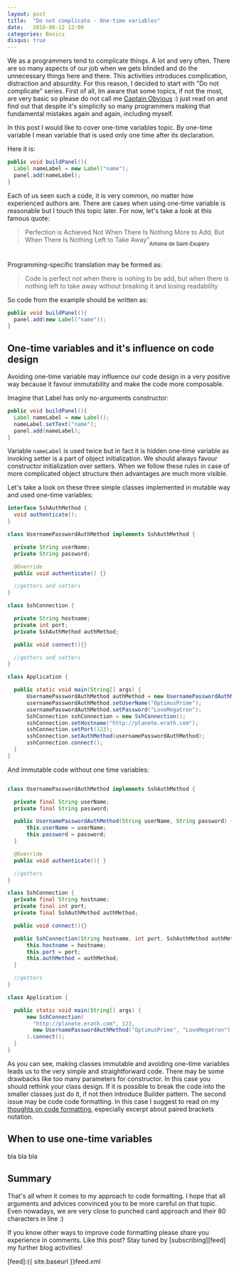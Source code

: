 ```yaml
---
layout: post
title:  "Do not complicate - One-time variables"
date:   2016-06-12 12:00
categories: Basics
disqus: true
---
```

We as a programmers tend to complicate things. A lot and very often. There are so many aspects of our job when we gets blinded and do the unnecessary things here and there. This activities introduces complication, distraction and absurdity.
For this reason, I decided to start with "Do not complicate" series. First of all, Im aware that some topics, if not the most, are very basic so please do not call me [Captain Obvious][captain-obvious] :) just read on and find out that despite it's simplicity  so many programmers making that fundamental mistakes again and again, including myself.

In this post I would like to cover one-time variables topic. By one-time variable I mean variable that is used only one time after its declaration.

Here it is:

```java
public void buildPanel(){
  Label nameLabel = new Label("name");
  panel.add(nameLabel);
}
```


Each of us seen such a code, it is very common, no matter how experienced authors are. There are cases when using one-time variable is reasonable but I touch this topic later. For now, let's take a look at this famous quote:


>Perfection is Achieved Not When There Is Nothing More to Add, But When There Is Nothing Left to Take Away”

<div align="right" style="margin-top:-20px; font-size:0.8em; margin-right:50px">
Antoine de Saint-Exupéry
</div><br>

Programming-specific translation may be formed as:

>Code is perfect not when there is nohing to be add, but when there is nothing left to take away without breaking it and losing readability


So code from the example should be written as:

```java
public void buildPanel(){
  panel.add(new Label("name"));
}
```


## One-time variables and it's influence on code design

Avoiding one-time variable may influence our code design in a very positive way because it favour immutability and make the code more composable.

Imagine that Label has only no-arguments constructor:

```java
public void buildPanel(){
  Label nameLabel = new Label();
  nameLabel.setText("name");
  panel.add(nameLabel);
}
```

Variable `nameLabel` is used twice but in fact it is hidden one-time variable as invoking setter is a part of object initialization. We should always favour constructor initialization over setters. When we follow these rules in case of more complicated object structure then advantages are much more visible.

Let's take a look on these three simple classes implemented in mutable way and used one-time variables:

```java
interface SshAuthMethod {
  void authenticate();
}

class UsernamePasswordAuthMethod implements SshAuthMethod {

  private String userName;
  private String password;

  @Override
  public void authenticate() {}

  //getters and setters
}

class SshConnection {

  private String hostname;
  private int port;
  private SshAuthMethod authMethod;

  public void connect(){}

  //getters and setters
}

class Application {

  public static void main(String[] args) {
      UsernamePasswordAuthMethod authMethod = new UsernamePasswordAuthMethod();
      usernamePasswordAuthMethod.setUserName("OptimusPrime");
      usernamePasswordAuthMethod.setPassword("LoveMegatron");
      SshConnection sshConnection = new SshConnection();
      sshConnection.setHostname("http://planete.erath.com");
      sshConnection.setPort(123);
      sshConnection.setAuthMethod(usernamePasswordAuthMethod);
      sshConnection.connect();
  }
}
```

And immutable code without one time variables:

```java

class UsernamePasswordAuthMethod implements SshAuthMethod {

  private final String userName;
  private final String password;

  public UsernamePasswordAuthMethod(String userName, String password) {
      this.userName = userName;
      this.password = password;
  }

  @Override
  public void authenticate(){ }

  //getters
}

class SshConnection {
  private final String hostname;
  private final int port;
  private final SshAuthMethod authMethod;

  public void connect(){}

  public SshConnection(String hostname, int port, SshAuthMethod authMethod) {
      this.hostname = hostname;
      this.port = port;
      this.authMethod = authMethod;
  }

  //getters
}

class Application {

  public static void main(String[] args) {
      new SshConnection(
        "http://planete.erath.com", 123,
        new UsernamePasswordAuthMethod("OptimusPrime", "LoveMegatron")
      ).connect();
  }
}
```

As you can see, making classes immutable and avoiding one-time variables leads us to the very simple and straightforward code. There may be some drawbacks like too many parameters for constructor. In this case you should rethink your class design. If it is possible to break the code into the smaller classes just do it, if not then introduce Builder pattern. The second issue may be code code formatting. In this case I suggest to read on my [thoughts on code formatting][code-formatting], especially excerpt about paired brackets notation.

## When to use one-time variables


bla bla bla


## Summary
That's all when it comes to my approach to code formatting. I hope that all arguments and advices convinced you to be more careful on that topic. Even nowadays, we are very close to punched card approach and their 80 characters in line :)

If you know other ways to improve code formatting please share you experience in comments. Like this post? Stay tuned by [subscribing][feed] my further blog activities!

[captain-obvious]:https://en.wikipedia.org/wiki/Captain_Obvious
[code-formatting]: http://cslysy.github.io/basics/2016/04/12/code_formatting.html
[feed]:{{ site.baseurl }}feed.xml
